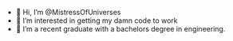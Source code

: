 - 👋 Hi, I’m @MistressOfUniverses
- 👀 I’m interested in getting my damn code to work
- 🌱 I’m a recent graduate with a bachelors degree in engineering.
